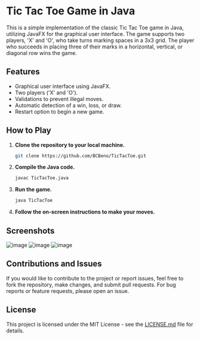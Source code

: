 # Tic Tac Toe Game in Java

This is a simple implementation of the classic Tic Tac Toe game in Java, utilizing JavaFX for the graphical user interface. The game supports two players, 'X' and 'O', who take turns marking spaces in a 3x3 grid. The player who succeeds in placing three of their marks in a horizontal, vertical, or diagonal row wins the game.

## Features

- Graphical user interface using JavaFX.
- Two players ('X' and 'O').
- Validations to prevent illegal moves.
- Automatic detection of a win, loss, or draw.
- Restart option to begin a new game.

## How to Play

1. **Clone the repository to your local machine.**

    ```bash
    git clone https://github.com/BCBeno/TicTacToe.git
    ```

2. **Compile the Java code.**

    ```bash
    javac TicTacToe.java
    ```

3. **Run the game.**

    ```bash
    java TicTacToe
    ```

4. **Follow the on-screen instructions to make your moves.**

## Screenshots
![image](https://github.com/BCBeno/TicTacToe/assets/35098700/ce877502-e4af-4c04-b57d-ad4aa25af05d)
![image](https://github.com/BCBeno/TicTacToe/assets/35098700/48160cb9-f65e-4e9a-88a6-69e8ef8d8d1d)
![image](https://github.com/BCBeno/TicTacToe/assets/35098700/d7d39438-df2c-4117-8863-d897ed9012de)




## Contributions and Issues
If you would like to contribute to the project or report issues, feel free to fork the repository, make changes, and submit pull requests. For bug reports or feature requests, please open an issue.

## License
This project is licensed under the MIT License - see the [LICENSE.md](https://github.com/BCBeno/TicTacToe/blob/master/LICENSE) file for details.


